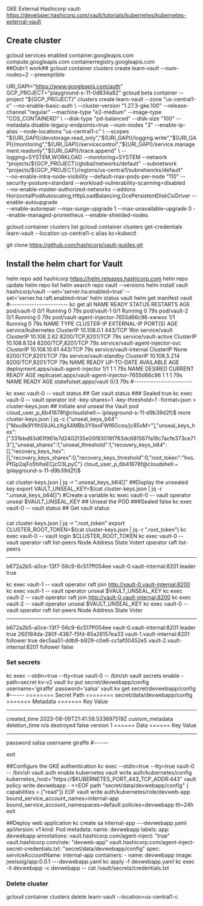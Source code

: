 GKE External Hashicorp vault: https://developer.hashicorp.com/vault/tutorials/kubernetes/kubernetes-external-vault


## Create cluster
gcloud services enabled container.googleapis.com compute.googleapis.com containerregistry.googleapis.com  
##Didn't work## gcloud container clusters create learn-vault --num-nodes=2 --preemptible

URI_GAPI="https://www.googleapis.com/auth"
GCP_PROJECT="playground-s-11-0d834a82"
gcloud beta container --project "${GCP_PROJECT}" clusters create learn-vault --zone "us-central1-c" --no-enable-basic-auth \
 --cluster-version "1.27.3-gke.100" --release-channel "regular" --machine-type "e2-medium" --image-type "COS_CONTAINERD" \
 --disk-type "pd-balanced" --disk-size "100" --metadata disable-legacy-endpoints=true  --num-nodes "3" --enable-ip-alias --node-locations "us-central1-c" \
 --scopes "${URI_GAPI}/devstorage.read_only","${URI_GAPI}/logging.write","${URI_GAPI}/monitoring","${URI_GAPI}/servicecontrol","${URI_GAPI}/service.management.readonly","${URI_GAPI}/trace.append" \
 --logging=SYSTEM,WORKLOAD --monitoring=SYSTEM --network "projects/${GCP_PROJECT}/global/networks/default" --subnetwork "projects/${GCP_PROJECT}/regions/us-central1/subnetworks/default" \
 --no-enable-intra-node-visibility --default-max-pods-per-node "110" --security-posture=standard --workload-vulnerability-scanning=disabled \
 --no-enable-master-authorized-networks --addons HorizontalPodAutoscaling,HttpLoadBalancing,GcePersistentDiskCsiDriver --enable-autoupgrade \
 --enable-autorepair --max-surge-upgrade 1 --max-unavailable-upgrade 0 --enable-managed-prometheus --enable-shielded-nodes 


gcloud container clusters list
gcloud container clusters get-credentials learn-vault --location us-central1-c
alias kc=kubectl


git clone https://github.com/hashicorp/vault-guides.git

## Install the helm chart for Vault
helm repo add hashicorp https://helm.releases.hashicorp.com
helm repo update
helm repo list
helm search repo vault --versions
helm install vault hashicorp/vault --set='server.ha.enabled=true'  --set='server.ha.raft.enabled=true'
	helm status vault
	helm get manifest vault   
#------------------------
kc get all
NAME                                        READY   STATUS    RESTARTS   AGE
pod/vault-0                                 0/1     Running   0          79s
pod/vault-1                                 0/1     Running   0          79s
pod/vault-2                                 0/1     Running   0          79s
pod/vault-agent-injector-7655d66c96-xwwxx   1/1     Running   0          79s
NAME                               TYPE        CLUSTER-IP     EXTERNAL-IP   PORT(S)             AGE
service/kubernetes                 ClusterIP   10.108.0.1     <none>        443/TCP             16m
service/vault                      ClusterIP   10.108.2.62    <none>        8200/TCP,8201/TCP   79s
service/vault-active               ClusterIP   10.108.8.124   <none>        8200/TCP,8201/TCP   79s
service/vault-agent-injector-svc   ClusterIP   10.108.10.61   <none>        443/TCP             79s
service/vault-internal             ClusterIP   None           <none>        8200/TCP,8201/TCP   79s
service/vault-standby              ClusterIP   10.108.5.214   <none>        8200/TCP,8201/TCP   79s
NAME                                   READY   UP-TO-DATE   AVAILABLE   AGE
deployment.apps/vault-agent-injector   1/1     1            1           79s
NAME                                              DESIRED   CURRENT   READY   AGE
replicaset.apps/vault-agent-injector-7655d66c96   1         1         1       79s
NAME                     READY   AGE
statefulset.apps/vault   0/3     79s
#------------------------

kc exec vault-0 -- vault status  ## Get vault status ### Sealed             true
kc exec vault-0 -- vault operator init -key-shares=1 -key-threshold=1 -format=json > cluster-keys.json  ## Initiate and  unseal the Vault pod
cloud_user_p_6b41678f@cloudshell:~ (playground-s-11-d9b39d2f)$ more cluster-keys.json  | jq -c
{"unseal_keys_b64":["Mxu9k9Yflh59JALzXgX4MBb3Y9xoFWf6Gces/jc85xM="],"unseal_keys_hex":["331bbd93d61f961e7d2402f35e05f83016f763dc681567fa19c7acfe373ce713"],"unseal_shares":1,"unseal_threshold":1,"recovery_keys_b64":[],"recovery_keys_hex":[],"recovery_keys_shares":0,"recovery_keys_threshold":0,"root_token":"hvs.PfGp2ajFo5hlheECjcO3LpyC"}
cloud_user_p_6b41678f@cloudshell:~ (playground-s-11-d9b39d2f)$ 

cat cluster-keys.json | jq -r ".unseal_keys_b64[]"  ##Display the unsealed key
export VAULT_UNSEAL_KEY=$(cat cluster-keys.json | jq -r ".unseal_keys_b64[]")  #Create a variable
kc exec vault-0 -- vault operator unseal $VAULT_UNSEAL_KEY ## Unseal the POD ###Sealed                  false
kc exec vault-0 -- vault status  ## Get vault status
###
cat cluster-keys.json | jq -r ".root_token"
export CLUSTER_ROOT_TOKEN=$(cat cluster-keys.json | jq -r ".root_token")
kc exec vault-0 -- vault login $CLUSTER_ROOT_TOKEN
kc exec vault-0 -- vault operator raft list-peers
Node                                    Address                        State     Votert operator raft list-peers
----                                    -------                        -----     -----
b672a2b5-a0ce-13f7-56c9-6c517ff054ee    vault-0.vault-internal:8201    leader    true

kc exec vault-1 -- vault operator raft join http://vault-0.vault-internal:8200
kc exec vault-1 -- vault operator unseal $VAULT_UNSEAL_KEY
kc exec vault-2 -- vault operator raft join http://vault-0.vault-internal:8200
kc exec vault-2 -- vault operator unseal $VAULT_UNSEAL_KEY
kc exec vault-0 -- vault operator raft list-peers
Node                                    Address                        State       Voter
----                                    -------                        -----       -----
b672a2b5-a0ce-13f7-56c9-6c517ff054ee    vault-0.vault-internal:8201    leader      true
260184da-280f-4387-f5fd-85a26157ea33    vault-1.vault-internal:8201    follower    true
dec5aa51-ddb9-b929-c0e6-cc1af00452e5    vault-2.vault-internal:8201    follower    false
### Set secrets
kc exec --stdin=true --tty=true vault-0 -- /bin/sh
  vault secrets enable -path=secret kv-v2
  vault kv put secret/devwebapp/config username='giraffe' password='salsa'
  vault kv get secret/devwebapp/config
#------
======== Secret Path ========
secret/data/devwebapp/config
======= Metadata =======
Key                Value
---                -----
created_time       2023-08-09T21:41:56.533697519Z
custom_metadata    <nil>
deletion_time      n/a
destroyed          false
version            1
====== Data ======
Key         Value
---         -----
password    salsa
username    giraffe
#------

  exit

##Configure the GKE authentication
kc exec --stdin=true --tty=true vault-0 -- /bin/sh
  vault auth enable kubernetes
  vault write auth/kubernetes/config \
    kubernetes_host="https://$KUBERNETES_PORT_443_TCP_ADDR:443"
  vault policy write devwebapp - <<EOF
   path "secret/data/devwebapp/config" { capabilities = ["read"]}
EOF
  vault write auth/kubernetes/role/devweb-app bound_service_account_names=internal-app \
        bound_service_account_namespaces=default  policies=devwebapp  ttl=24h
  exit

##Deploy web application
kc create sa internal-app
---devwebapp.yaml 
apiVersion: v1
kind: Pod
metadata:
  name: devwebapp
  labels:
    app: devwebapp
  annotations:
    vault.hashicorp.com/agent-inject: "true"
    vault.hashicorp.com/role: "devweb-app"
    vault.hashicorp.com/agent-inject-secret-credentials.txt: "secret/data/devwebapp/config"
spec:
  serviceAccountName: internal-app
  containers:
    - name: devwebapp
      image: jweissig/app:0.0.1
---devwebapp.yaml 
kc apply -f devwebapp.yaml
kc exec -it devwebapp -c devwebapp -- cat /vault/secrets/credentials.txt


### Delete cluster
gcloud container clusters delete learn-vault --location=us-central1-c


  